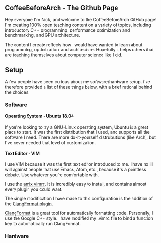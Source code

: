 ## CoffeeBeforeArch - The Github Page

Hey everyone I'm Nick, and welcome to the CoffeeBeforeArch GitHub page! I'm creating 100% open teaching content on a variety of topics, including introductory C++ programming, performance optimization and benchmarking, and GPU architecture.

The content I create reflects how I would have wanted to learn about programming, optimization, and architecture. Hopefully it helps others that are teaching themselves about computer science like I did.

## Setup

A few people have been curious about my software/hardware setup. I've therefore provided a list of these things below, with a brief rational behind the choices.

### Software
#### Operating System - Ubuntu 18.04
If you're looking to try a GNU-Linux operating system, Ubuntu is a great place to start. It was the first distribution that I used, and supports all the software I need. There are more do-it-yourself distrubutions (like Arch), but I've never needed that level of customization.

#### Text Editor - VIM
I use VIM because it was the first text editor introduced to me. I have no ill will against people that use Emacs, Atom, etc., because it's a pointless debate. Use whatever you're comfortable with.

I use the [amix vimrc](https://github.com/amix/vimrc). It is incredibly easy to install, and contains almost every plugin you could want.

The single modification I have made to this configuration is the addition of the [ClangFormat plugin](https://github.com/rhysd/vim-clang-format).

[ClangFormat](http://clang.llvm.org/docs/ClangFormat.html) is a great tool for automatically formatting code. Personally, I use the Google C++ style. I have modified my .vimrc file to bind a function key to automatically run ClangFormat.

### Hardware


